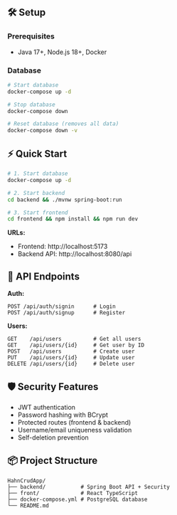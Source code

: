 ## 🛠️ Setup

### Prerequisites

- Java 17+, Node.js 18+, Docker

### Database

```bash
# Start database
docker-compose up -d

# Stop database
docker-compose down

# Reset database (removes all data)
docker-compose down -v
```

## ⚡ Quick Start

```bash
# 1. Start database
docker-compose up -d

# 2. Start backend
cd backend && ./mvnw spring-boot:run

# 3. Start frontend
cd frontend && npm install && npm run dev
```

**URLs:**

- Frontend: http://localhost:5173
- Backend API: http://localhost:8080/api

## 🔌 API Endpoints

**Auth:**

```
POST /api/auth/signin      # Login
POST /api/auth/signup      # Register
```

**Users:**

```
GET    /api/users          # Get all users
GET    /api/users/{id}     # Get user by ID
POST   /api/users          # Create user
PUT    /api/users/{id}     # Update user
DELETE /api/users/{id}     # Delete user
```

## 🛡️ Security Features

- JWT authentication
- Password hashing with BCrypt
- Protected routes (frontend & backend)
- Username/email uniqueness validation
- Self-deletion prevention

## 📦 Project Structure

```
HahnCrudApp/
├── backend/           # Spring Boot API + Security
├── front/             # React TypeScript
├── docker-compose.yml # PostgreSQL database
└── README.md
```
